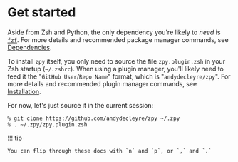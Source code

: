 # Get started

Aside from Zsh and Python, the only dependency you're likely to *need* is
[`fzf`](https://github.com/junegunn/fzf).
For more details and recommended package manager commands, see [Dependencies](deps.md).

To install `zpy` itself, you only need to source the file `zpy.plugin.zsh`
in your Zsh startup (`~/.zshrc`).
When using a plugin manager, you'll likely need to feed it the
"`GitHub User`/`Repo Name`" format, which is "`andydecleyre/zpy`".
For more details and recommended plugin manager commands, see [Installation](install.md).

For now, let's just source it in the current session:

```console
% git clone https://github.com/andydecleyre/zpy ~/.zpy
% . ~/.zpy/zpy.plugin.zsh
```

!!! tip

    You can flip through these docs with `n` and `p`, or `,` and `.`
